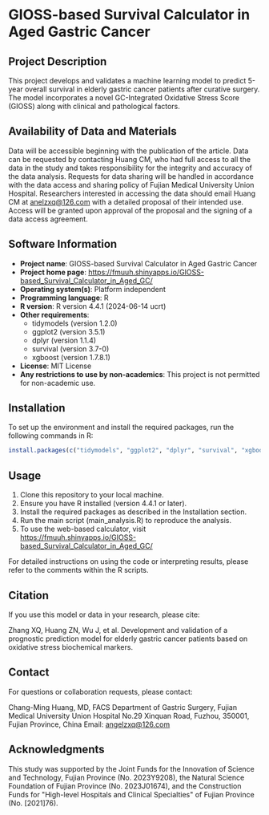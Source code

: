 # GIOSS-based Survival Calculator in Aged Gastric Cancer

## Project Description

This project develops and validates a machine learning model to predict 5-year overall survival in elderly gastric cancer patients after curative surgery. The model incorporates a novel GC-Integrated Oxidative Stress Score (GIOSS) along with clinical and pathological factors.

## Availability of Data and Materials

Data will be accessible beginning with the publication of the article. Data can be requested by contacting Huang CM, who had full access to all the data in the study and takes responsibility for the integrity and accuracy of the data analysis. Requests for data sharing will be handled in accordance with the data access and sharing policy of Fujian Medical University Union Hospital. Researchers interested in accessing the data should email Huang CM at anelzxq@126.com with a detailed proposal of their intended use. Access will be granted upon approval of the proposal and the signing of a data access agreement.

## Software Information

- **Project name**: GIOSS-based Survival Calculator in Aged Gastric Cancer
- **Project home page**: https://fmuuh.shinyapps.io/GIOSS-based_Survival_Calculator_in_Aged_GC/
- **Operating system(s)**: Platform independent
- **Programming language**: R
- **R version**: R version 4.4.1 (2024-06-14 ucrt)
- **Other requirements**: 
  - tidymodels (version 1.2.0)
  - ggplot2 (version 3.5.1)
  - dplyr (version 1.1.4)
  - survival (version 3.7-0)
  - xgboost (version 1.7.8.1)
- **License**: MIT License
- **Any restrictions to use by non-academics**: This project is not permitted for non-academic use.

## Installation

To set up the environment and install the required packages, run the following commands in R:

```r
install.packages(c("tidymodels", "ggplot2", "dplyr", "survival", "xgboost"))
```

## Usage

1. Clone this repository to your local machine.
2. Ensure you have R installed (version 4.4.1 or later).
3. Install the required packages as described in the Installation section.
4. Run the main script (main_analysis.R) to reproduce the analysis.
5. To use the web-based calculator, visit https://fmuuh.shinyapps.io/GIOSS-based_Survival_Calculator_in_Aged_GC/

For detailed instructions on using the code or interpreting results, please refer to the comments within the R scripts.

## Citation

If you use this model or data in your research, please cite:

Zhang XQ, Huang ZN, Wu J, et al. Development and validation of a prognostic prediction model for elderly gastric cancer patients based on oxidative stress biochemical markers. 

## Contact

For questions or collaboration requests, please contact:

Chang-Ming Huang, MD, FACS
Department of Gastric Surgery, Fujian Medical University Union Hospital
No.29 Xinquan Road, Fuzhou, 350001, Fujian Province, China
Email: angelzxq@126.com

## Acknowledgments

This study was supported by the Joint Funds for the Innovation of Science and Technology, Fujian Province (No. 2023Y9208), the Natural Science Foundation of Fujian Province (No. 2023J01674), and the Construction Funds for "High-level Hospitals and Clinical Specialties" of Fujian Province (No. [2021]76).
